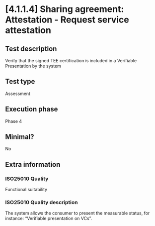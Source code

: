 
# [4.1.1.4] Sharing agreement: Attestation - Request service attestation
 
## Test description
Verify that the signed TEE certification is included in a Verifiable Presentation by the system
 
## Test type
Assessment
 
## Execution phase
Phase 4
 
## Minimal?
No
 
## Extra information
### ISO25010 Quality
Functional suitability
### ISO25010 Quality description
The system allows the consumer to present the measurable status, for instance: “Verifiable presentation on VCs”.
    